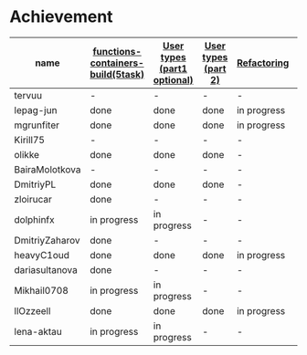 # Achievement
| name | [functions-containers-build(5task)](https://github.com/claorisel/2-functions-containers-build/blob/master/Practice.md) | [User types (part1 optional)](https://github.com/claorisel/3-user-types/blob/master/User%20types%20Practice.md) | [User types (part 2)](https://github.com/claorisel/3-user-types/blob/master/User%20types%20Practice.md) | [Refactoring](https://github.com/claorisel/3-user-types/blob/master/Refactoring.md)| [Overload](https://github.com/claorisel/7-overload) | [Templates](https://github.com/claorisel/10-templates) |
| ------ | ------ | ------ | ------ | ------ | ------ | ------ |
| tervuu | - | - | - | - | - | - |
| lepag-jun | done | done | done | in progress | done | - |
| mgrunfiter | done | done | done | in progress | done | - |
| Kirill75 |- | - | - | - | - | - |
| olikke  | done | done | done | - | done | - |
| BairaMolotkova |- | - | - | - | - | - |
| DmitriyPL | done | done | done | - | done | - |
| zloirucar | done | - | - | - |- | - |
| dolphinfx | in progress | in progress | - | - |- | - |
| DmitriyZaharov | done | - | - | - |- | - |
| heavyC1oud | done | done | done | in progress |- | - |
| dariasultanova | done | - | - | - |- | - |
| Mikhail0708| in progress | in progress | - | - |- | - |
| llOzzeell | done | done | done | in progress | done | - |
|lena-aktau | in progress | in progress | - | - | - | - |
